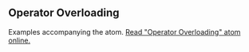 ## Operator Overloading

Examples accompanying the atom.
[Read "Operator Overloading" atom online.](https://stepik.org/lesson/350556/step/1)
